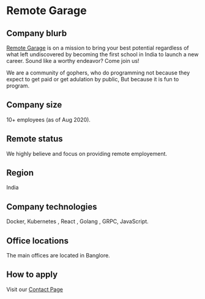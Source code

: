 # Remote Garage

## Company blurb

[Remote Garage](http://www.remotegarage.club/) is on a mission to bring your best potential regardless of what left undiscovered by becoming the first school in India to launch a new career. Sound like a worthy endeavor? Come join us!

We are a community of gophers, who do programming not because they expect to get paid or get adulation by public, But because it is fun to program.

## Company size

10+ employees (as of Aug 2020).

## Remote status

We highly believe and focus on providing remote employement.

## Region

India

## Company technologies

Docker, Kubernetes , React , Golang , GRPC, JavaScript.

## Office locations

The main offices are located in Banglore.

## How to apply

Visit our [Contact Page](https://angel.co/company/remotegarage)
